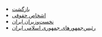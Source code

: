 <!-- legalEntities/_sidebar.md -->

- [بازگشت](/)
- [اشخاص حقوقی](legalEntities/legalEntities.md "گاه‌شمار اشخاص حقوقی ایران")
- [نخست‌وزیران ایران](legalEntities/primeMinisters.md "گاه‌شمار نخست‌وزیران ایران")
- [رئیس‌جمهورهای جمهوری اسلامی ایران](legalEntities/presidents.md "گاه‌شمار رئیس‌جمهورهای جمهوری اسلامی ایران")